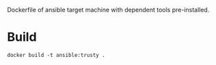 Dockerfile of ansible target machine with dependent tools pre-installed.

# Build

    docker build -t ansible:trusty .
